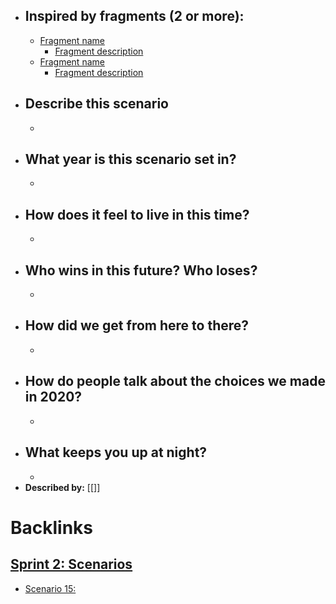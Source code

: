 - ## Inspired by fragments (2 or more):
    - [Fragment name](<Fragment name.md>)
        - [Fragment description](<Fragment description.md>)
    - [Fragment name](<Fragment name.md>)
        - [Fragment description](<Fragment description.md>)
- ## Describe this scenario
    - 
- ## What year is this scenario set in?
    - 
- ## How does it feel to live in this time?
    - 
- ## Who wins in this future? Who loses?
    - 
- ## How did we get from here to there?
    - 
- ## How do people talk about the choices we made in 2020?
    - 
- ## What keeps you up at night?
    - 
- **Described by:** [[]]

# Backlinks
## [Sprint 2: Scenarios](<Sprint 2: Scenarios.md>)
- [Scenario 15: ](<Scenario 15: .md>)

